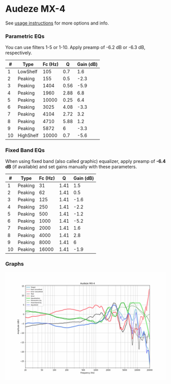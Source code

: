 # Audeze MX-4
See [usage instructions](https://github.com/jaakkopasanen/AutoEq#usage) for more options and info.

### Parametric EQs
You can use filters 1-5 or 1-10. Apply preamp of -6.2 dB or -6.3 dB, respectively.

|   # | Type      |   Fc (Hz) |    Q |   Gain (dB) |
|-----|-----------|-----------|------|-------------|
|   1 | LowShelf  |       105 | 0.7  |         1.6 |
|   2 | Peaking   |       155 | 0.5  |        -2.3 |
|   3 | Peaking   |      1404 | 0.56 |        -5.9 |
|   4 | Peaking   |      1960 | 2.88 |         6.8 |
|   5 | Peaking   |     10000 | 0.25 |         6.4 |
|   6 | Peaking   |      3025 | 4.08 |        -3.3 |
|   7 | Peaking   |      4104 | 2.72 |         3.2 |
|   8 | Peaking   |      4710 | 5.88 |         1.2 |
|   9 | Peaking   |      5872 | 6    |        -3.3 |
|  10 | HighShelf |     10000 | 0.7  |        -5.6 |

### Fixed Band EQs
When using fixed band (also called graphic) equalizer, apply preamp of **-6.4 dB** (if available) and set gains manually with these parameters.

|   # | Type    |   Fc (Hz) |    Q |   Gain (dB) |
|-----|---------|-----------|------|-------------|
|   1 | Peaking |        31 | 1.41 |         1.5 |
|   2 | Peaking |        62 | 1.41 |         0.5 |
|   3 | Peaking |       125 | 1.41 |        -1.6 |
|   4 | Peaking |       250 | 1.41 |        -2.2 |
|   5 | Peaking |       500 | 1.41 |        -1.2 |
|   6 | Peaking |      1000 | 1.41 |        -5.2 |
|   7 | Peaking |      2000 | 1.41 |         1.6 |
|   8 | Peaking |      4000 | 1.41 |         2.8 |
|   9 | Peaking |      8000 | 1.41 |         6   |
|  10 | Peaking |     16000 | 1.41 |        -1.9 |

### Graphs
![](./Audeze%20MX-4.png)
